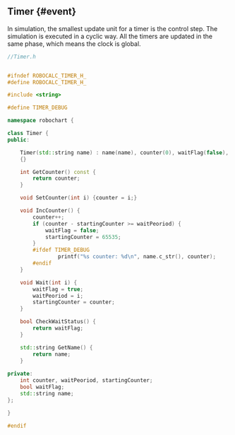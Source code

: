 ## Timer {#event}

In simulation, the smallest update unit for a timer is the control step. The simulation is executed in a cyclic way. All the timers are updated in the same phase, which means the clock is global.

```cpp
//Timer.h


#ifndef ROBOCALC_TIMER_H_
#define ROBOCALC_TIMER_H_

#include <string>

#define TIMER_DEBUG

namespace robochart {

class Timer {
public:

	Timer(std::string name) : name(name), counter(0), waitFlag(false), waitPeoriod(0), startingCounter(65535)
	{}

	int GetCounter() const {
		return counter;
	}

	void SetCounter(int i) {counter = i;}

	void IncCounter() {
		counter++;
		if (counter - startingCounter >= waitPeoriod) {
			waitFlag = false;
			startingCounter = 65535;
		}
		#ifdef TIMER_DEBUG
				printf("%s counter: %d\n", name.c_str(), counter);
		#endif
	}

	void Wait(int i) {
		waitFlag = true;
		waitPeoriod = i;
		startingCounter = counter;
	}

	bool CheckWaitStatus() {
		return waitFlag;
	}

	std::string GetName() {
		return name;
	}
	
private:
	int counter, waitPeoriod, startingCounter;
	bool waitFlag;
	std::string name;
};

}

#endif

```



